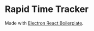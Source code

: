 # Rapid Time Tracker

Made with [Electron React Boilerplate](https://github.com/electron-react-boilerplate/electron-react-boilerplate).
